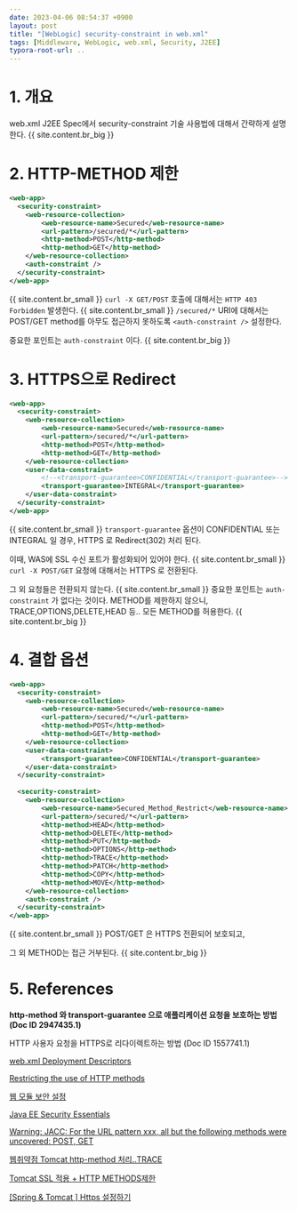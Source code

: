 ```yaml
---
date: 2023-04-06 08:54:37 +0900
layout: post
title: "[WebLogic] security-constraint in web.xml"
tags: [Middleware, WebLogic, web.xml, Security, J2EE]
typora-root-url: ..
---
```


# 1. 개요

web.xml J2EE Spec에서 security-constraint 기술 사용법에 대해서 간략하게 설명한다.
{{ site.content.br_big }}
# 2. HTTP-METHOD 제한

```xml
<web-app>
  <security-constraint>
    <web-resource-collection>
        <web-resource-name>Secured</web-resource-name>
        <url-pattern>/secured/*</url-pattern>
        <http-method>POST</http-method>
		<http-method>GET</http-method>
    </web-resource-collection>
	<auth-constraint />
  </security-constraint>
</web-app>
```
{{ site.content.br_small }}
`curl -X GET/POST` 호출에 대해서는 `HTTP 403 Forbidden` 발생한다.
{{ site.content.br_small }}
`/secured/*` URI에 대해서는 POST/GET method를 아무도 접근하지 못하도록 `<auth-constraint />` 설정한다.

중요한 포인트는 `auth-constraint` 이다.
{{ site.content.br_big }}
# 3. HTTPS으로 Redirect

```xml
<web-app>
  <security-constraint>
    <web-resource-collection>
        <web-resource-name>Secured</web-resource-name>
        <url-pattern>/secured/*</url-pattern>
        <http-method>POST</http-method>
		<http-method>GET</http-method>
    </web-resource-collection>
    <user-data-constraint>
        <!--<transport-guarantee>CONFIDENTIAL</transport-guarantee>-->
        <transport-guarantee>INTEGRAL</transport-guarantee>
    </user-data-constraint>
  </security-constraint>
</web-app>
```
{{ site.content.br_small }}
`transport-guarantee` 옵션이 CONFIDENTIAL 또는 INTEGRAL 일 경우, HTTPS 로 Redirect(302) 처리 된다.

이때, WAS에 SSL 수신 포트가 활성화되어 있어야 한다.
{{ site.content.br_small }}
`curl -X POST/GET` 요청에 대해서는 HTTPS 로 전환된다.

그 외 요청들은 전환되지 않는다.
{{ site.content.br_small }}
중요한 포인트는 `auth-constraint` 가 없다는 것이다. METHOD를 제한하지 않으니, TRACE,OPTIONS,DELETE,HEAD 등.. 모든 METHOD를 허용한다.
{{ site.content.br_big }}
# 4. 결합 옵션

```xml
<web-app>
  <security-constraint>
    <web-resource-collection>
        <web-resource-name>Secured</web-resource-name>
        <url-pattern>/secured/*</url-pattern>
        <http-method>POST</http-method>
		<http-method>GET</http-method>
    </web-resource-collection>
    <user-data-constraint>
        <transport-guarantee>CONFIDENTIAL</transport-guarantee>
    </user-data-constraint>
  </security-constraint>
  
  <security-constraint>
    <web-resource-collection>
        <web-resource-name>Secured_Method_Restrict</web-resource-name>
        <url-pattern>/secured/*</url-pattern>
        <http-method>HEAD</http-method>
        <http-method>DELETE</http-method>
        <http-method>PUT</http-method>
        <http-method>OPTIONS</http-method>
        <http-method>TRACE</http-method>
        <http-method>PATCH</http-method>
        <http-method>COPY</http-method>
        <http-method>MOVE</http-method>
    </web-resource-collection>
    <auth-constraint />
  </security-constraint>
</web-app>
```
{{ site.content.br_small }}
POST/GET 은 HTTPS 전환되어 보호되고,

그 외 METHOD는 접근 거부된다.
{{ site.content.br_big }}
# 5. References

**http-method 와 transport-guarantee 으로 애플리케이션 요청을 보호하는 방법 (Doc ID 2947435.1)**

HTTP 사용자 요청을 HTTPS로 리다이렉트하는 방법 (Doc ID 1557741.1)

[web.xml Deployment Descriptors](https://docs.oracle.com/en/middleware/fusion-middleware/weblogic-server/12.2.1.4/scprg/thin_client.html#GUID-ED32AA9B-6BB4-4B61-A68E-84659B7947D7)

[Restricting the use of HTTP methods](https://www.ibm.com/docs/en/odm/8.10?topic=methods-restricting-use-http)

[웹 모듈 보안 설정](https://technet.tmaxsoft.com/upload/download/online/jeus/pver-20150722-000001/security/chapter_application_module_security_setup.html#sect_webmodule_security_setup)

[Java EE Security Essentials](https://dzone.com/refcardz/getting-started-java-ee)

[Warning: JACC: For the URL pattern xxx, all but the following methods were uncovered: POST, GET](https://stackoverflow.com/questions/27431243/warning-jacc-for-the-url-pattern-xxx-all-but-the-following-methods-were-uncov)

[웹취약점 Tomcat http-method 처리..TRACE](https://hulbo.tistory.com/36)

[Tomcat SSL 적용 + HTTP METHODS제한](https://junjunrecord.tistory.com/97)

[[Spring & Tomcat ] Https 설정하기](https://hellowk1.blogspot.com/2015/04/spring-tomcat-https.html)

